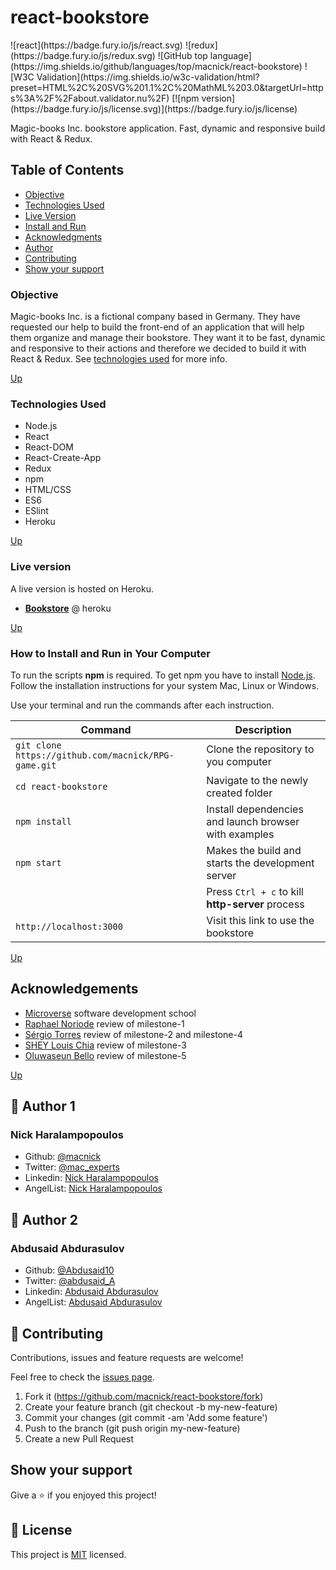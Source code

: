 # react-bookstore

<p align="canter">
![react](https://badge.fury.io/js/react.svg) ![redux](https://badge.fury.io/js/redux.svg) ![GitHub top language](https://img.shields.io/github/languages/top/macnick/react-bookstore) ![W3C Validation](https://img.shields.io/w3c-validation/html?preset=HTML%2C%20SVG%201.1%2C%20MathML%203.0&targetUrl=https%3A%2F%2Fabout.validator.nu%2F) [![npm version](https://badge.fury.io/js/license.svg)](https://badge.fury.io/js/license)
</p>
Magic-books Inc. bookstore application. Fast, dynamic and responsive build with React &amp; Redux.

## Table of Contents

- [Objective](#Objective)
- [Technologies Used](#Technologies-Used)
- [Live Version](#Live-version)
- [Install and Run](#How-to-Install-and-Run-in-Your-Computer)
- [Acknowledgments](#Acknowledgments)
- [Author](#Author)
- [Contributing](#Contributing)
- [Show your support](#Show-your-support)

### Objective

Magic-books Inc. is a fictional company based in Germany. They have requested our help to build the front-end of an application that will help them organize and manage their bookstore. They want it to be fast, dynamic and responsive to their actions and therefore we decided to build it with React & Redux. See [technologies used](#Technologies-Used) for more info.

[Up](#Table-of-Contents)

### Technologies Used

- Node.js
- React
- React-DOM
- React-Create-App
- Redux
- npm
- HTML/CSS
- ES6
- ESlint
- Heroku

[Up](#Table-of-Contents)

### Live version

A live version is hosted on Heroku.

- [**Bookstore**](https://react-bookstore-270720.herokuapp.com) @ heroku

[Up](#Table-of-Contents)

### How to Install and Run in Your Computer

To run the scripts **npm** is required. To get npm you have to install [Node.js](https://nodejs.org). Follow the installation instructions for your system Mac, Linux or Windows.

Use your terminal and run the commands after each instruction.

| Command                                             | Description                                           |
| --------------------------------------------------- | ----------------------------------------------------- |
| `git clone https://github.com/macnick/RPG-game.git` | Clone the repository to you computer                  |
| `cd react-bookstore`                                | Navigate to the newly created folder                  |
| `npm install`                                       | Install dependencies and launch browser with examples |
| `npm start`                                         | Makes the build and starts the development server     |
|                                                     | Press `Ctrl + c` to kill **http-server** process      |
| `http://localhost:3000`                             | Visit this link to use the bookstore                  |

[Up](#Table-of-Contents)

## Acknowledgements

- [Microverse](https://www.microverse.org) software development school
- [Raphael Noriode](https://github.com/Oghenebrume50) review of milestone-1
- [Sérgio Torres](https://github.com/Torres-ssf) review of milestone-2 and milestone-4
- [SHEY Louis Chia](https://github.com/shloch) review of milestone-3
- [Oluwaseun Bello](https://github.com/bellom) review of milestone-5

[Up](#Table-of-Contents)

## 👤 Author 1

### Nick Haralampopoulos

- Github: [@macnick](https://github.com/macnick)
- Twitter: [@mac_experts](https://twitter.com/mac_experts)
- Linkedin: [Nick Haralampopoulos](https://www.linkedin.com/in/nick-haralampopoulos/)
- AngelList: [Nick Haralampopoulos](https://angel.co/u/nick-haralampopoulos)

## 👤 Author 2

### Abdusaid Abdurasulov

- Github: [@Abdusaid10](https://github.com/Abdusaid10)
- Twitter: [@abdusaid_A](https://twitter.com/abdusaid_a)
- Linkedin: [Abdusaid Abdurasulov](linkedin.com/in/abdusaid)
- AngelList: [Abdusaid Abdurasulov](https://angel.co/u/abdusaid-abdurasulov)

## 🤝 Contributing

Contributions, issues and feature requests are welcome!

Feel free to check the [issues page](https://github.com/macnick/react-bookstore/issues).

1. Fork it (https://github.com/macnick/react-bookstore/fork)
2. Create your feature branch (git checkout -b my-new-feature)
3. Commit your changes (git commit -am 'Add some feature')
4. Push to the branch (git push origin my-new-feature)
5. Create a new Pull Request

## Show your support

Give a ⭐️ if you enjoyed this project!

## 📝 License

This project is [MIT](lic.url) licensed.
